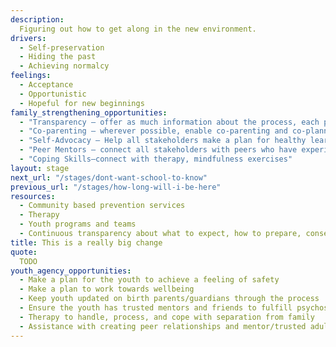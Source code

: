 ```yaml
---
description:
  Figuring out how to get along in the new environment.
drivers:
  - Self-preservation
  - Hiding the past
  - Achieving normalcy
feelings:
  - Acceptance
  - Opportunistic
  - Hopeful for new beginnings
family_strengthening_opportunities:
  - "Transparency – offer as much information about the process, each person’s role, and how individual decisions can affect the outcomes."
  - "Co-parenting – wherever possible, enable co-parenting and co-planning for the future"
  - "Self-Advocacy – Help all stakeholders make a plan for healthy learning and behavior, connect families with prevention services"
  - "Peer Mentors – connect all stakeholders with peers who have experienced what they’re going through."
  - "Coping Skills–connect with therapy, mindfulness exercises"
layout: stage
next_url: "/stages/dont-want-school-to-know"
previous_url: "/stages/how-long-will-i-be-here"
resources:
  - Community based prevention services
  - Therapy
  - Youth programs and teams
  - Continuous transparency about what to expect, how to prepare, consequences of all decisions
title: This is a really big change
quote:
  TODO
youth_agency_opportunities:
  - Make a plan for the youth to achieve a feeling of safety
  - Make a plan to work towards wellbeing
  - Keep youth updated on birth parents/guardians through the process
  - Ensure the youth has trusted mentors and friends to fulfill psychosocial needs
  - Therapy to handle, process, and cope with separation from family
  - Assistance with creating peer relationships and mentor/trusted adult relationships in a healthy way
---
```



